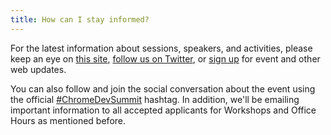 ```yaml
---
title: How can I stay informed?
---
```


For the latest information about sessions, speakers, and activities, please keep an eye on [this site](/devsummit/), <a href="https://twitter.com/ChromiumDev" target="_blank" rel="noopener noreferrer">follow us on Twitter</a>, or [sign up](http://web.dev/subscribe) for event and other web updates.

You can also follow and join the social conversation about the event using the official <a href="https://twitter.com/hashtag/ChromeDevSummit" target="_blank" rel="noopener noreferrer">#ChromeDevSummit</a> hashtag. In addition, we'll be emailing important information to all accepted applicants for Workshops and Office Hours as mentioned before.
